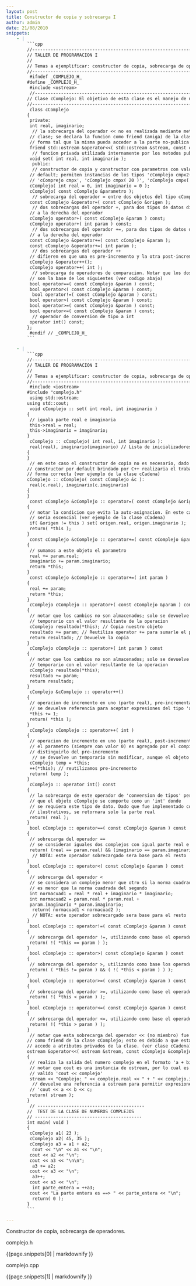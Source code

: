 ```yaml
---
layout: post
title: Constructor de copia y sobrecarga I
author: admin
date: 21/08/2010
snippets: 
    - |
        ```cpp
        //-----------------------------------------------------------------------------
        // TALLER DE PROGRAMACION I
        //
        // Temas a ejemplificar: constructor de copia, sobrecarga de operadores
        //-----------------------------------------------------------------------------
         #ifndef _COMPLEJO_H_
        #define _COMPLEJO_H_
         #include <ostream>
         //-----------------------------------------------------------------------------
        // Clase cComplejo: El objetivo de esta clase es el manejo de numeros complejos
        //-----------------------------------------------------------------------------
         class cComplejo
        {
         private:
         int real, imaginario;
          // la sobrecarga del operador << no es realizada mediante metodo de
         // clase; se declara la funcion como friend (amiga) de la clase de
         // forma tal que la misma pueda acceder a la parte no-publica de la clase
         friend std::ostream &operator<<( std::ostream &stream, const cComplejo &complejo );
          // funcion privada utilizada internamente por los metodos publicos
         void set( int real, int imaginario );
          public:
          // constructor de copia y constructor con parametros con valores por
         // default; permiten instancias de los tipos 'cComplejo cmpx2( cmpx1 )',
         // 'cComprejo cmpx', 'cComplejo cmpx( 20 )', 'cComplejo cmpx( 20, 10 )'
         cComplejo( int real = 0, int imaginario = 0 );
         cComplejo( const cComplejo &parametro );
          // sobrecarga del operador = entre dos objetos del tipo cComplejo
         const cComplejo &operator=( const cComplejo &origen );
          // dos sobrecargas del operador +, para dos tipos de datos distintos
         // a la derecha del operador
         cComplejo operator+( const cComplejo &param ) const;
         cComplejo operator+( int param ) const;
          // dos sobrecargas del operador +=, para dos tipos de datos distintos
         // a la derecha del operador
         const cComplejo &operator+=( const cComplejo &param );
         const cComplejo &operator+=( int param );
          // dos sobrecargas del operador ++
         // difieren en que una es pre-incremento y la otra post-incremento
         cComplejo &operator++();
         cComplejo operator++( int );
          // sobrecarga de operadores de comparacion. Notar que los dos primeros
         // son la base de los siguientes (ver codigo abajo)
         bool operator==( const cComplejo &param ) const;
         bool operator<( const cComplejo &param ) const;
          bool operator!=( const cComplejo &param ) const;
         bool operator>( const cComplejo &param ) const;
         bool operator>=( const cComplejo &param ) const;
         bool operator<=( const cComplejo &param ) const;
          // operador de conversion de tipo a int
         operator int() const;
        };
         #endif // _COMPLEJO_H_
        ```

    - |
        ```cpp
        //-----------------------------------------------------------------------------
        // TALLER DE PROGRAMACION I
        //
        // Temas a ejemplificar: constructor de copia, sobrecarga de operadores
        //-----------------------------------------------------------------------------
         #include <iostream>
        #include "complejo.h"
         using std::ostream;
        using std::cout;
         void cComplejo :: set( int real, int imaginario )
        {
         // iguala parte real e imaginaria
         this->real = real;
         this->imaginario = imaginario;
        }
         cComplejo :: cComplejo( int real, int imaginario ):
         real(real), imaginario(imaginario) // Lista de inicializadores
        {
        }
         // en este caso el constructor de copia no es necesario, dado que el
        // constructor por default brindado por C++ realizaria el trabajo de
        // forma correcta (ver ejemplo de la clase cCadena)
        cComplejo :: cComplejo( const cComplejo &c ):
         real(c.real), imaginario(c.imaginario)
        {
        }
         const cComplejo &cComplejo :: operator=( const cComplejo &origen )
        {
         // notar la condicion que evita la auto-asignacion. En este caso no
         // seria escencial (ver ejemplo de la clase cCadena)
         if( &origen != this ) set( origen.real, origen.imaginario );
         return( *this );
        }
         const cComplejo &cComplejo :: operator+=( const cComplejo &param )
        {
         // sumamos a este objeto el parametro
         real += param.real;
         imaginario += param.imaginario;
         return *this;
        }
         const cComplejo &cComplejo :: operator+=( int param )
        {
         real += param;
         return *this;
        }
         cComplejo cComplejo :: operator+( const cComplejo &param ) const
        {
         // notar que los cambios no son almacenados; solo se devuelve un objeto
         // temporario con el valor resultante de la operacion
         cComplejo resultado(*this); // Copia nuestro objeto
         resultado += param; // Reutiliza operator += para sumarle el param
         return resultado; // Devuelve la copia
        }
         cComplejo cComplejo :: operator+( int param ) const
        {
         // notar que los cambios no son almacenados; solo se devuelve un objeto
         // temporario con el valor resultante de la operacion
         cComplejo resultado(*this);
         resultado += param;
         return resultado;
        }
         cComplejo &cComplejo :: operator++()
        {
         // operacion de incremento en uno (parte real), pre-incrementada (++a)
         // se devuelve referencia para aceptar expresiones del tipo 'a = ++b'
         *this += 1;
         return( *this );
        }
         cComplejo cComplejo :: operator++( int )
        {
         // operacion de incremento en uno (parte real), post-incrementada (a++)
         // el parametro (siempre con valor 0) es agregado por el compilador para
         // distinguirlo del pre-incremento
          // se devuelve un temporario sin modificar, aunque el objeto quede modificado
         cComplejo temp = *this;
         ++(*this); // reutilizamos pre-incremento
         return( temp );
        }
         cComplejo :: operator int() const
        {
         // la sobrecarga de este operador de 'conversion de tipos' permite
         // que el objeto cComplejo se comporte como un 'int' donde
         // se requiera este tipo de dato. Dado que fue implementado con fines
         // ilustrativos, se retornara solo la parte real
         return( real );
        }
         bool cComplejo :: operator==( const cComplejo &param ) const
        {
         // sobrecarga del operador ==
         // se consideran iguales dos complejos con igual parte real e imaginaria
         return( (real == param.real) && (imaginario == param.imaginario) );
          // NOTA: este operador sobrecargado sera base para el resto
        }
         bool cComplejo :: operator<( const cComplejo &param ) const
        {
         // sobrecarga del operador <
         // se considera un complejo menor que otro si la norma cuadrada del primero
         // es menor que la norma cuadrada del segundo
         int normacuad1 = real * real + imaginario * imaginario;
         int normacuad2 = param.real * param.real +
         param.imaginario * param.imaginario;
          return( normacuad1 < normacuad2 );
          // NOTA: este operador sobrecargado sera base para el resto
        }
         bool cComplejo :: operator!=( const cComplejo &param ) const
        {
         // sobrecarga del operador !=, utilizando como base el operador ==
         return( !( *this == param ) );
        }
         bool cComplejo :: operator>( const cComplejo &param ) const
        {
         // sobrecarga del operador >, utilizando como base los operadores != y <
         return( ( *this != param ) && ( !( *this < param ) ) );
        }
         bool cComplejo :: operator>=( const cComplejo &param ) const
        {
         // sobrecarga del operador >=, utilizando como base el operador <
         return( !( *this < param ) );
        }
         bool cComplejo :: operator<=( const cComplejo &param ) const
        {
         // sobrecarga del operador <=, utilizando como base el operador >
         return( !( *this > param ) );
        }
         // notar que esta sobrecarga del operador << (no miembro) fue declarada
        // como friend de la clase cComplejo; esto es debido a que esta funcion
        // accede a atributos privados de la clase. (ver clase cCadena)
        ostream &operator<<( ostream &stream, const cComplejo &complejo )
        {
         // realiza la salida del numero complejo en el formato 'a + bi'
         // notar que cout es una instancia de ostream, por lo cual es perfectamente
         // valido 'cout << complejo'
         stream << "Complejo: " << complejo.real << " + " << complejo.imaginario << "i";
          // devuelve una referencia a ostream para permitir expresiones del tipo
         // 'cout << a << b << c;
         return( stream );
        }
         // -----------------------------------------
        //  TEST DE LA CLASE DE NUMEROS COMPLEJOS
        // -----------------------------------------
        int main( void )
        {
         cComplejo a1( 23 );
         cComplejo a2( 45, 35 );
         cComplejo a3 = a1 + a2;
          cout << "\n" << a1 << "\n";
         cout << a2 << "\n";
         cout << a3 << "\n\n";
          a3 += a2;
         cout << a3 << "\n";
          a3++;
         cout << a3 << "\n";
          int parte_entera = ++a3;
         cout << "La parte entera es ==> " << parte_entera << "\n";
          return( 0 );
        }
        ```

---
```

<div class="entry-content">
						<p>Constructor de copia, sobrecarga de operadores.</p>
<p>complejo.h</p>
<div><div>{{page.snippets[0] | markdownify }}</div></div>
<p>complejo.cpp</p>
<div><div>{{page.snippets[1] | markdownify }}</div></div>
											</div>
